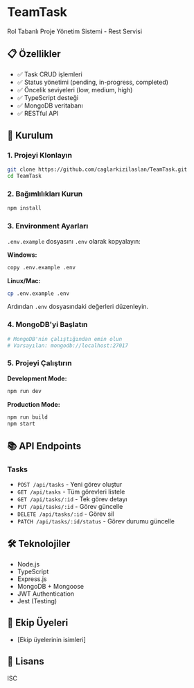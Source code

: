 # TeamTask
Rol Tabanlı Proje Yönetim Sistemi - Rest Servisi

## 📋 Özellikler
- ✅ Task CRUD işlemleri
- ✅ Status yönetimi (pending, in-progress, completed)
- ✅ Öncelik seviyeleri (low, medium, high)
- ✅ TypeScript desteği
- ✅ MongoDB veritabanı
- ✅ RESTful API

## 🚀 Kurulum

### 1. Projeyi Klonlayın
```bash
git clone https://github.com/caglarkizilaslan/TeamTask.git
cd TeamTask
```

### 2. Bağımlılıkları Kurun
```bash
npm install
```

### 3. Environment Ayarları
`.env.example` dosyasını `.env` olarak kopyalayın:

**Windows:**
```bash
copy .env.example .env
```

**Linux/Mac:**
```bash
cp .env.example .env
```

Ardından `.env` dosyasındaki değerleri düzenleyin.

### 4. MongoDB'yi Başlatın
```bash
# MongoDB'nin çalıştığından emin olun
# Varsayılan: mongodb://localhost:27017
```

### 5. Projeyi Çalıştırın

**Development Mode:**
```bash
npm run dev
```

**Production Mode:**
```bash
npm run build
npm start
```

## 📚 API Endpoints

### Tasks
- `POST /api/tasks` - Yeni görev oluştur
- `GET /api/tasks` - Tüm görevleri listele
- `GET /api/tasks/:id` - Tek görev detayı
- `PUT /api/tasks/:id` - Görev güncelle
- `DELETE /api/tasks/:id` - Görev sil
- `PATCH /api/tasks/:id/status` - Görev durumu güncelle

## 🛠️ Teknolojiler
- Node.js
- TypeScript
- Express.js
- MongoDB + Mongoose
- JWT Authentication
- Jest (Testing)

## 👥 Ekip Üyeleri
- [Ekip üyelerinin isimleri]

## 📝 Lisans
ISC
